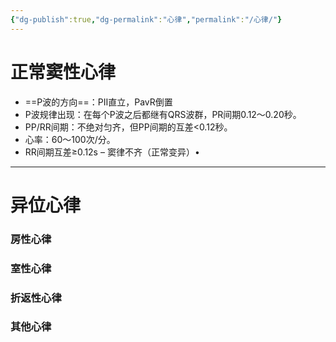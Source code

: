 ```yaml
---
{"dg-publish":true,"dg-permalink":"心律","permalink":"/心律/"}
---
```


# 正常窦性心律
- ==P波的方向==：PⅡ直立，PavR倒置
- P波规律出现：在每个P波之后都继有QRS波群，PR间期0.12～0.20秒。
- PP/RR间期：不绝对匀齐，但PP间期的互差<0.12秒。
- 心率：60～100次/分。
- RR间期互差≥0.12s – 窦律不齐（正常变异）•

---
# 异位心律
### 房性心律
### 室性心律
### 折返性心律
### 其他心律
